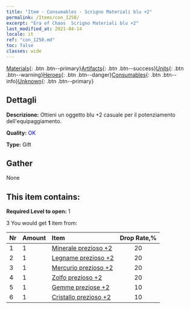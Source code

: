 ```yaml
---
title: "Item - Consumables - Scrigno Materiali blu +2"
permalink: /Items/con_1258/
excerpt: "Era of Chaos  Scrigno Materiali blu +2"
last_modified_at: 2021-04-14
locale: it
ref: "con_1258.md"
toc: false
classes: wide
---
```

 [Materials](/it/Items/){: .btn .btn--primary}[Artifacts](/it/Items/Artifacts/){: .btn .btn--success}[Units](/it/Items/Units/){: .btn .btn--warning}[Heroes](/it/Items/Heroes/){: .btn .btn--danger}[Consumables](/it/Items/Consumables/){: .btn .btn--info}[Unknown](/it/Items/Unknown/){: .btn .btn--primary}

## Dettagli
 **Descrizione:** Ottieni un oggetto blu +2 casuale per il potenziamento dell'equipaggiamento.

 **Quality:** <span style="color: #0000CD">OK</span>

 **Type:** Gift

## Gather

  None

## This item contains:

 **Required Level to open:** 1

 3 You would get **1** item  from:

  | Nr | Amount |     Item    | Drop Rate,% |
  |:---|:-------|:------------|:---------:|
  | 1 | 1 | [Minerale prezioso +2](/it/Items/mat_26/) | 20 | 
  | 2 | 1 | [Legname prezioso +2](/it/Items/mat_27/) | 20 | 
  | 3 | 1 | [Mercurio prezioso +2](/it/Items/mat_28/) | 20 | 
  | 4 | 1 | [Zolfo prezioso +2](/it/Items/mat_29/) | 20 | 
  | 5 | 1 | [Gemme preziose +2](/it/Items/mat_30/) | 10 | 
  | 6 | 1 | [Cristallo prezioso +2](/it/Items/mat_31/) | 10 | 
